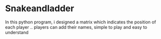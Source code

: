 # Snakeandladder
In this python program, i designed a matrix which indicates the position of each player ..
players can add their names,
simple to play and easy to understand
